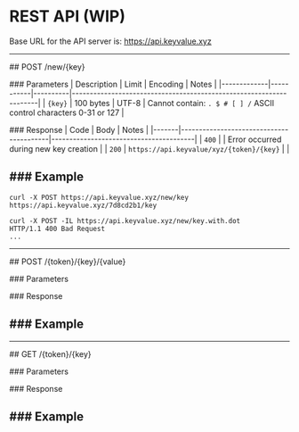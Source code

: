 # REST API (WIP)

Base URL for the API server is: https://api.keyvalue.xyz 

---
## POST /new/{key}

### Parameters
| Description | Limit     | Encoding | Notes                                                              |
|-------------|-----------|----------|--------------------------------------------------------------------|
| `{key}`     | 100 bytes | UTF-8    | Cannot contain: `. $ # [ ] /` ASCII control characters 0-31 or 127 |

### Response
| Code  | Body                                    | Notes                                  |
|-------|-----------------------------------------|----------------------------------------|
| `400` |                                         | Error occurred during new key creation                                       |
| `200` | `https://api.keyvalue/xyz/{token}/{key}` |  |


### Example
---
```
curl -X POST https://api.keyvalue.xyz/new/key
https://api.keyvalue.xyz/7d8cd2b1/key

curl -X POST -IL https://api.keyvalue.xyz/new/key.with.dot
HTTP/1.1 400 Bad Request
...
```
---
## POST /{token}/{key}/{value}

### Parameters

### Response

### Example
---

---
## GET /{token}/{key}

### Parameters

### Response

### Example
---
